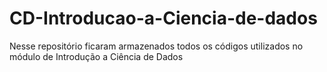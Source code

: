 # CD-Introducao-a-Ciencia-de-dados
Nesse repositório ficaram armazenados todos os códigos utilizados no módulo de Introdução a Ciência de Dados
